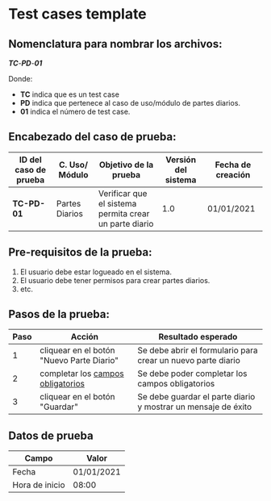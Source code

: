 # Test cases template
## Nomenclatura para nombrar los archivos:  

_**TC**-**PD**-**01**_  
  
Donde:
- **TC** indica que es un test case
- **PD** indica que pertenece al caso de uso/módulo de partes diarios.
- **01** indica el número de test case.  

## Encabezado del caso de prueba:

| ID del caso de prueba | C. Uso/ Módulo | Objetivo de la prueba | Versión del sistema | Fecha de creación |
| --------------------- | -------------- | --------------------- | ------------------- | ----------------- |
| **TC-PD-01**          | Partes Diarios | Verificar que el sistema permita crear un parte diario | 1.0 | 01/01/2021 |

## Pre-requisitos de la prueba:
1. El usuario debe estar logueado en el sistema.
2. El usuario debe tener permisos para crear partes diarios.
3. etc.

## Pasos de la prueba:
| Paso | Acción | Resultado esperado |
| ---- | ------ | ------------------ |
| 1 | cliquear en el botón "Nuevo Parte Diario" | Se debe abrir el formulario para crear un nuevo parte diario |
| 2 | completar los [campos obligatorios](#datos-de-prueba) | Se debe poder completar los campos obligatorios |
| 3 | cliquear en el botón "Guardar" | Se debe guardar el parte diario y mostrar un mensaje de éxito |

## Datos de prueba
| Campo | Valor |
| ----- | ----- |
| Fecha | 01/01/2021 |
| Hora de inicio | 08:00 |